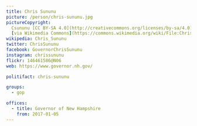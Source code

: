 ```yaml
---
title: Chris Sununu
picture: /person/chris-sununu.jpg
pictureCopyright:
  Csununu [CC BY-SA 4.0](http://creativecommons.org/licenses/by-sa/4.0),
  [via Wikimedia Commons](https://commons.wikimedia.org/wiki/File:Christopher_T_Sununu.jpg)
wikipedia: Chris_Sununu
twitter: ChrisSununu
facebook: GovernorChrisSununu
instagram: chrissununu
flickr: 146461586@N06
web: https://www.governor.nh.gov/

politifact: chris-sununu

groups:
  - gop

offices:
  - title: Governor of New Hampshire
    from: 2017-01-05
---
```

